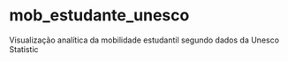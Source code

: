 # mob_estudante_unesco
Visualização analítica da mobilidade estudantil segundo dados da Unesco Statistic
